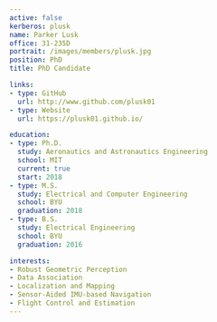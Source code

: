```yaml
---
active: false
kerberos: plusk
name: Parker Lusk
office: 31-235D
portrait: /images/members/plusk.jpg
position: PhD
title: PhD Candidate

links:
- type: GitHub
  url: http://www.github.com/plusk01
- type: Website
  url: https://plusk01.github.io/

education:
- type: Ph.D.
  study: Aeronautics and Astronautics Engineering
  school: MIT
  current: true
  start: 2018
- type: M.S.
  study: Electrical and Computer Engineering
  school: BYU
  graduation: 2018
- type: B.S.
  study: Electrical Engineering
  school: BYU
  graduation: 2016

interests:
- Robust Geometric Perception
- Data Association
- Localization and Mapping
- Sensor-Aided IMU-based Navigation
- Flight Control and Estimation
---
```

